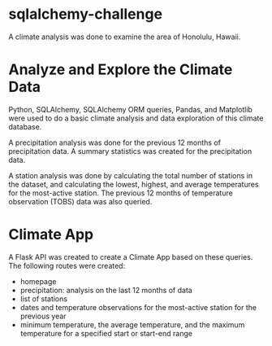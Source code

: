 # sqlalchemy-challenge

A climate analysis was done to examine the area of Honolulu, Hawaii.

# Analyze and Explore the Climate Data
Python, SQLAlchemy, SQLAlchemy ORM queries, Pandas, and Matplotlib were used to do a basic climate analysis and data exploration of this climate database.

A precipitation analysis was done for the previous 12 months of precipitation data.
A summary statistics was created for the precipitation data.

A station analysis was done by calculating the total number of stations in the dataset, and calculating the lowest, highest, and average temperatures for the most-active station. 
The previous 12 months of temperature observation (TOBS) data was also queried. 

# Climate App
A Flask API was created to create a Climate App based on these queries. The following routes were created:
- homepage
- precipitation: analysis on the last 12 months of data
- list of stations
- dates and temperature observations for the most-active station for the previous year
- minimum temperature, the average temperature, and the maximum temperature for a specified start or start-end range
